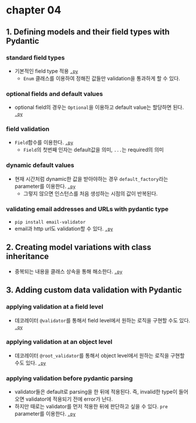 # chapter 04

## 1. Defining models and their field types with Pydantic

### standard field types
- 기본적인 field type 적용 [`.py`](./01_standard_field_type.py)
    - `Enum` 클래스를 이용하여 정해진 값들만 validation을 통과하게 할 수 있다.

### optional fields and default values
- optional field의 경우는 `Optional`을 이용하고 default value는 할당하면 된다. [`.py`](./02_optional_fields_default_values.py)

### field validation
- `Field`함수를 이용한다. [`.py`](./03_fields_validation.py)
    - `Field`의 첫번째 인자는 default값을 의미, `...`는 required의 의미

### dynamic default values
- 현재 시간처럼 dynamic한 값을 받아야하는 경우 `default_factory`라는 parameter를 이용한다. [`.py`](./04_dynamic_default_values.py)
    - 그렇지 않으면 인스턴스를 처음 생성하는 시점의 값이 반복된다.

### validating email addresses and URLs with pydantic type
- `pip install email-validator`
- email과 http url도 validation할 수 있다. [`.py`](./05_email_url_validation.py)

## 2. Creating model variations with class inheritance
- 중복되는 내용을 클래스 상속을 통해 해소한다. [`.py`](./06_model_inheritance.py)

## 3. Adding custom data validation with Pydantic

### applying validation at a field level
- 데코레이터 `@validator`를 통해서 field level에서 원하는 로직을 구현할 수도 있다. [`.py`](./07_custom_validation_field.py)

### applying validation at an object level
- 데코레이터 `@root_validator`를 통해서 object level에서 원하는 로직을 구현할 수도 있다. [`.py`](./08_custom_validation_object.py)

### applying validation before pydantic parsing
- validator들은 default로 parsing을 한 뒤에 적용된다. 즉, invalid한 type이 들어오면 validator에 적용되기 전에 error가 난다.
- 하지만 때로는 validator를 먼저 적용한 뒤에 판단하고 싶을 수 있다. `pre` parameter를 이용한다. [`.py`](./09_custom_validation_before_parsing.py)